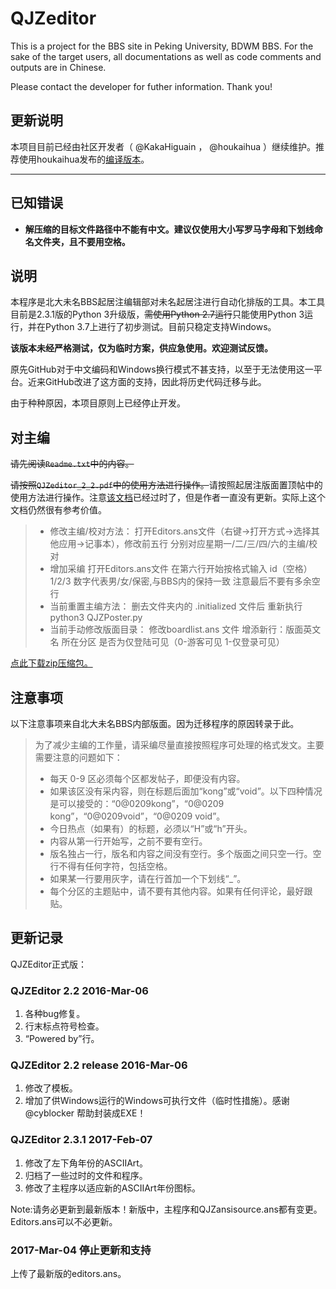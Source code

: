 # QJZeditor

This is a project for the BBS site in Peking University, BDWM BBS. For the sake of the target users, all documentations as well as code comments and outputs are in Chinese.

Please contact the developer for futher information. Thank you!

## 更新说明

本项目目前已经由社区开发者（ @KakaHiguain ， @houkaihua ）继续维护。推荐使用houkaihua发布的[编译版本](https://github.com/houkaihua/QJZeditor/releases/tag/20221022-windows)。

----

## 已知错误

* **解压缩的目标文件路径中不能有中文。建议仅使用大小写罗马字母和下划线命名文件夹，且不要用空格。**

## 说明

本程序是北大未名BBS起居注编辑部对未名起居注进行自动化排版的工具。本工具目前是2.3.1版的Python 3升级版，~~需使用Python 2.7运行~~只能使用Python 3运行，并在Python 3.7上进行了初步测试。目前只稳定支持Windows。

**该版本未经严格测试，仅为临时方案，供应急使用。欢迎测试反馈。**

原先GitHub对于中文编码和Windows换行模式不甚支持，以至于无法使用这一平台。近来GitHub改进了这方面的支持，因此将历史代码迁移与此。

由于种种原因，本项目原则上已经停止开发。

## 对主编

~~请先阅读`Readme.txt`中的内容。~~

~~请按照`QJZeditor_2_2.pdf`中的使用方法进行操作。~~请按照起居注版面置顶帖中的使用方法进行操作。注意[该文档](https://github.com/MengXiangxi/QJZeditor/wiki/QJZEditor-2.2-%E4%BD%BF%E7%94%A8%E8%AF%B4%E6%98%8E)已经过时了，但是作者一直没有更新。实际上这个文档仍然很有参考价值。

>* 修改主编/校对方法：  打开Editors.ans文件（右键->打开方式->选择其他应用->记事本），修改前五行 分别对应星期一/二/三/四/六的主编/校对
>* 增加采编  打开Editors.ans文件 在第六行开始按格式输入 id（空格）1/2/3  数字代表男/女/保密,与BBS内的保持一致  注意最后不要有多余空行
>* 当前重置主编方法： 删去文件夹内的 .initialized  文件后 重新执行 python3 QJZPoster.py
>* 当前手动修改版面目录： 修改boardlist.ans 文件 增添新行：版面英文名 所在分区 是否为仅登陆可见（0-游客可见 1-仅登录可见）


[点此下载zip压缩包。](https://github.com/MengXiangxi/QJZeditor/archive/py3k.zip)

## 注意事项

以下注意事项来自北大未名BBS内部版面。因为迁移程序的原因转录于此。

>为了减少主编的工作量，请采编尽量直接按照程序可处理的格式发文。主要需要注意的问题如下：
>
>* 每天 0-9 区必须每个区都发帖子，即便没有内容。
>* 如果该区没有采内容，则在标题后面加“kong”或“void”。以下四种情况是可以接受的：“0@0209kong”，“0@0209 kong”，“0@0209void”，“0@0209 void”。
>* 今日热点（如果有）的标题，必须以“H”或“h”开头。
>* 内容从第一行开始写，之前不要有空行。
>* 版名独占一行，版名和内容之间没有空行。多个版面之间只空一行。空行不得有任何字符，包括空格。
>* 如果某一行要用灰字，请在行首加一个下划线“_”。
>* 每个分区的主题贴中，请不要有其他内容。如果有任何评论，最好跟贴。

## 更新记录

QJZEditor正式版：

### QJZEditor 2.2 2016-Mar-06

 1. 各种bug修复。
 2. 行末标点符号检查。
 3. “Powered by”行。

### QJZEditor 2.2 release 2016-Mar-06

1. 修改了模板。
2. 增加了供Windows运行的Windows可执行文件（临时性措施）。感谢 @cyblocker 帮助封装成EXE！

### QJZEditor 2.3.1 2017-Feb-07

1. 修改了左下角年份的ASCIIArt。
2. 归档了一些过时的文件和程序。
3. 修改了主程序以适应新的ASCIIArt年份图标。

Note:请务必更新到最新版本！新版中，主程序和QJZansisource.ans都有变更。Editors.ans可以不必更新。

### 2017-Mar-04 停止更新和支持

上传了最新版的editors.ans。
